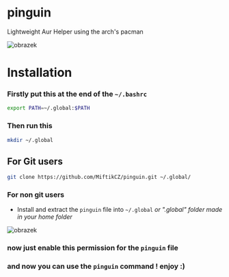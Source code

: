 # pinguin
Lightweight Aur Helper using the arch's pacman

![obrazek](https://user-images.githubusercontent.com/89579269/215349254-729e83b5-7dee-4442-a13f-824242eb06ec.png)

# Installation
### Firstly put this at the end of the `~/.bashrc`
```sh
export PATH=~/.global:$PATH 
```
### Then run this
``` sh
mkdir ~/.global
```

## For Git users
``` sh
git clone https://github.com/MiftikCZ/pinguin.git ~/.global/
```
### For non git users
- Install and extract the `pinguin` file into `~/.global` *or ".global" folder made in your home folder*

![obrazek](https://user-images.githubusercontent.com/89579269/215349584-1a9d616b-03d2-485a-971e-01f4078f3d97.png)
### now just enable this permission for the `pinguin` file
### and now you can use the `pinguin` command ! enjoy :)

